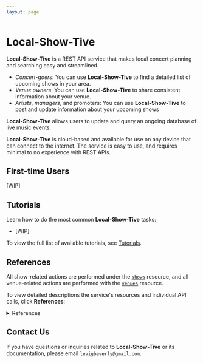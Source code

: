 ```yaml
---
layout: page
---
```

# Local-Show-Tive

**Local-Show-Tive** is a REST API service that makes local concert planning and searching easy and streamlined. 
- _Concert-goers_: You can use **Local-Show-Tive** to find a detailed list of upcoming shows in your area.
- _Venue owners_: You can use **Local-Show-Tive** to share consistent information about your venue.
- _Artists, managers_, and promoters: You can use **Local-Show-Tive** to post and update information about your upcoming shows

**Local-Show-Tive** allows users to update and query an ongoing database of live music events. 

**Local-Show-Tive** is cloud-based and available for use on any device that can connect to the internet. The service is easy to use, and requires minimal to no experience with REST APIs. 

## First-time Users

[WIP]

## Tutorials

Learn how to do the most common **Local-Show-Tive** tasks:

- [WIP]

To view the full list of available tutorials, see [Tutorials]().

## References

All show-related actions are performed under the [`shows`]() resource, and all venue-related actions are performed with the [`venues`]() resource.

To view detailed descriptions the service's resources and individual API calls, click **References**:
<details>
  <summary>References</summary>
  
  - [**venues** resource]()
    - **POST**
      - [Add venue]()
    - **PUT**
      - [Update venue]()
    - **GET**
      - [Get all venues]()
      - [Get venue by name]()
      - [Get venue by id]()
      - [Get venue by city]()
    - **DELETE**
      - [Delete venue]()

  - [**concerts** resource]()
    - **POST**
      - [Add concert]()
    - **PUT**
      - [Update concert]()
    - **GET**
      - [Get all concerts]()
      - [Get concert by venue id]()
      - [Get concert by artist]()
      - [Get concert by date]()
    - **DELETE**
      - [Delete concert]()
</details>

## Contact Us

If you have questions or inquiries related to **Local-Show-Tive** or its documentation, please email `levigbeverly@gmail.com`.
